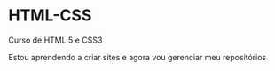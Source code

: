 # HTML-CSS
 Curso de HTML 5 e CSS3 

Estou aprendendo a criar sites e agora vou gerenciar meu repositórios 